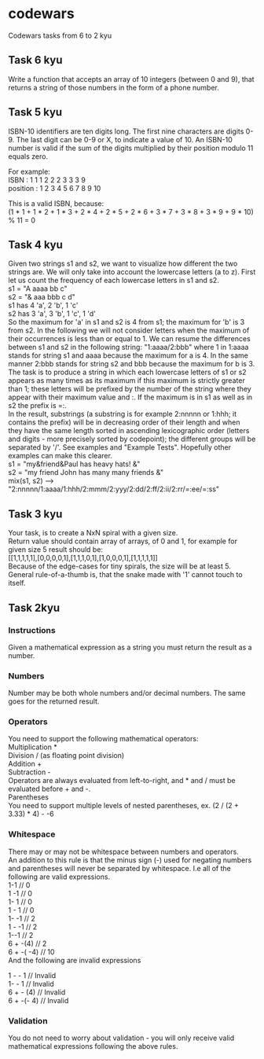 # codewars

Codewars tasks from 6 to 2 kyu

## Task 6 kyu 

Write a function that accepts an array of 10 integers (between 0 and 9), that returns a string of those numbers in the
form of a phone number.

## Task 5 kyu

ISBN-10 identifiers are ten digits long. The first nine characters are digits 0-9. The last digit can be 0-9 or X, to indicate a value of 10.
An ISBN-10 number is valid if the sum of the digits multiplied by their position modulo 11 equals zero.

For example:\
ISBN     : 1 1 1 2 2 2 3 3 3  9 \
position : 1 2 3 4 5 6 7 8 9 10 

This is a valid ISBN, because: \
(1 * 1 + 1 * 2 + 1 * 3 + 2 * 4 + 2 * 5 + 2 * 6 + 3 * 7 + 3 * 8 + 3 * 9 + 9 * 10) % 11 = 0 

## Task 4 kyu 

Given two strings s1 and s2, we want to visualize how different the two strings are. We will only take into account the
lowercase letters (a to z). First let us count the frequency of each lowercase letters in s1 and s2.\
s1 = "A aaaa bb c" \
s2 = "& aaa bbb c d" \
s1 has 4 'a', 2 'b', 1 'c' \
s2 has 3 'a', 3 'b', 1 'c', 1 'd' \
So the maximum for 'a' in s1 and s2 is 4 from s1; the maximum for 'b' is 3 from s2. In the following we will not
consider letters when the maximum of their occurrences is less than or equal to 1.
We can resume the differences between s1 and s2 in the following string: "1:aaaa/2:bbb" where 1 in 1:aaaa stands for
string s1 and aaaa because the maximum for a is 4. In the same manner 2:bbb stands for string s2 and bbb because the
maximum for b is 3. \
The task is to produce a string in which each lowercase letters of s1 or s2 appears as many times as its maximum if this
 maximum is strictly greater than 1; these letters will be prefixed by the number of the string where they appear with
 their maximum value and :. If the maximum is in s1 as well as in s2 the prefix is =:. \
In the result, substrings (a substring is for example 2:nnnnn or 1:hhh; it contains the prefix) will be in decreasing
order of their length and when they have the same length sorted in ascending lexicographic order (letters and digits -
more precisely sorted by codepoint); the different groups will be separated by '/'. See examples and "Example Tests".
Hopefully other examples can make this clearer. \
s1 = "my&friend&Paul has heavy hats! &" \
s2 = "my friend John has many many friends &" \
mix(s1, s2) --> "2:nnnnn/1:aaaa/1:hhh/2:mmm/2:yyy/2:dd/2:ff/2:ii/2:rr/=:ee/=:ss" 

## Task 3 kyu

Your task, is to create a NxN spiral with a given size. \
Return value should contain array of arrays, of 0 and 1, for example for given size 5 result should be: \
[[1,1,1,1,1],[0,0,0,0,1],[1,1,1,0,1],[1,0,0,0,1],[1,1,1,1,1]] \
Because of the edge-cases for tiny spirals, the size will be at least 5. \
General rule-of-a-thumb is, that the snake made with '1' cannot touch to itself. 


## Task 2kyu

### Instructions 
Given a mathematical expression as a string you must return the result as a number. 
### Numbers 
Number may be both whole numbers and/or decimal numbers. The same goes for the returned result.
### Operators
You need to support the following mathematical operators: \
Multiplication * \
Division / (as floating point division) \
Addition + \
Subtraction - \
Operators are always evaluated from left-to-right, and * and / must be evaluated before + and -. \
Parentheses \
You need to support multiple levels of nested parentheses, ex. (2 / (2 + 3.33) * 4) - -6 
### Whitespace 
There may or may not be whitespace between numbers and operators. \
An addition to this rule is that the minus sign (-) used for negating numbers and parentheses will never be separated by whitespace. I.e all of the following are valid expressions. \
1-1    // 0 \
1 -1   // 0 \
1- 1   // 0 \
1 - 1  // 0 \
1- -1  // 2 \
1 - -1 // 2 \
1--1   // 2 \
6 + -(4)   // 2 \
6 + -( -4) // 10 \
And the following are invalid expressions 

1 - - 1    // Invalid \
1- - 1     // Invalid \
6 + - (4)  // Invalid \
6 + -(- 4) // Invalid 
### Validation 
You do not need to worry about validation - you will only receive valid mathematical expressions following the above rules.


